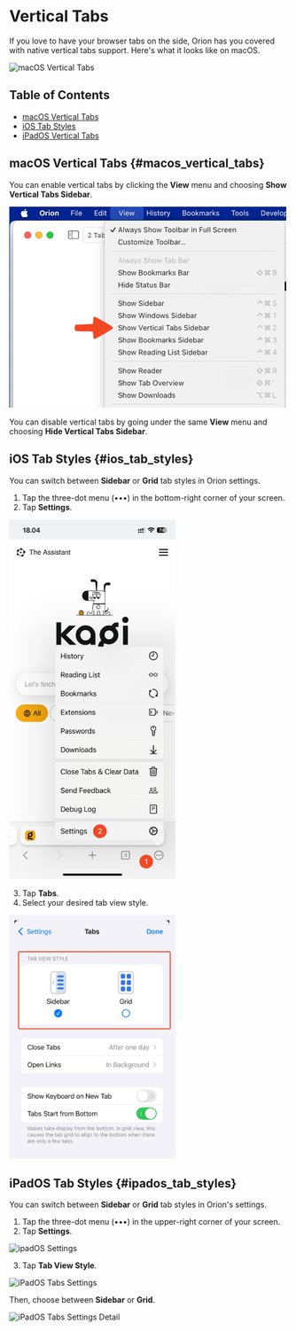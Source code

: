# Vertical Tabs

If you love to have your browser tabs on the side, Orion has you covered with native vertical tabs support. Here's what it looks like on macOS.

<img src="./media/macos_vertical_tabs.gif" width="300" alt="macOS Vertical Tabs"><br />

## Table of Contents

- [macOS Vertical Tabs](#macos_vertical_tabs)
- [iOS Tab Styles](#ios_tab_styles)
- [iPadOS Vertical Tabs](#ipados_tab_styles)

<a name="macos_vertical_tabs"></a>
## macOS Vertical Tabs {#macos_vertical_tabs}

You can enable vertical tabs by clicking the **View** menu and choosing **Show Vertical Tabs Sidebar**.

<img src="./media/macos_vertical_tabs_menu.png" width="500" alt="macOS Vertical Tabs Menu"><br />

You can disable vertical tabs by going under the same **View** menu and choosing **Hide Vertical Tabs Sidebar**.

<a name="ios_tab_styles"></a>
## iOS Tab Styles {#ios_tab_styles}

You can switch between **Sidebar** or **Grid** tab styles in Orion settings.

1. Tap the three-dot menu (•••) in the bottom-right corner of your screen.
2. Tap **Settings**.

<img src="./../getting-started/media/ios_settings.png" width="300" alt="iOS Settings"><br />

3. Tap **Tabs**.
4. Select your desired tab view style.

<img src="./media/ios_tabs_settings.jpeg" width="300" alt="iOS Tabs Settings"><br />

<a name="ipados_tab_styles"></a>
## iPadOS Tab Styles {#ipados_tab_styles}

You can switch between **Sidebar** or **Grid** tab styles in Orion's settings.

1. Tap the three-dot menu (•••) in the upper-right corner of your screen.
2. Tap **Settings**.

<img src="./media/ipados_settings.png" width="200" alt="ipadOS Settings"><br />

3. Tap **Tab View Style**.

<img src="./media/ipados_tabs_settings.png" width="300" alt="iPadOS Tabs Settings"><br />

Then, choose between **Sidebar** or **Grid**.

<img src="./media/ipados_tabs_settings_detail.png" width="300" alt="iPadOS Tabs Settings Detail"><br />
